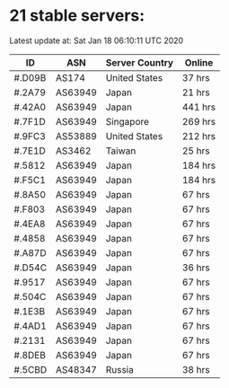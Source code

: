 # 21 stable servers:

Latest update at: Sat Jan 18 06:10:11 UTC 2020

| ID | ASN | Server Country | Online |
| -- | --- | -------------- | ------ |
| #.D09B | AS174 | United States | 37 hrs |
| #.2A79 | AS63949 | Japan | 21 hrs |
| #.42A0 | AS63949 | Japan | 441 hrs |
| #.7F1D | AS63949 | Singapore | 269 hrs |
| #.9FC3 | AS53889 | United States | 212 hrs |
| #.7E1D | AS3462 | Taiwan | 25 hrs |
| #.5812 | AS63949 | Japan | 184 hrs |
| #.F5C1 | AS63949 | Japan | 184 hrs |
| #.8A50 | AS63949 | Japan | 67 hrs |
| #.F803 | AS63949 | Japan | 67 hrs |
| #.4EA8 | AS63949 | Japan | 67 hrs |
| #.4858 | AS63949 | Japan | 67 hrs |
| #.A87D | AS63949 | Japan | 67 hrs |
| #.D54C | AS63949 | Japan | 36 hrs |
| #.9517 | AS63949 | Japan | 67 hrs |
| #.504C | AS63949 | Japan | 67 hrs |
| #.1E3B | AS63949 | Japan | 67 hrs |
| #.4AD1 | AS63949 | Japan | 67 hrs |
| #.2131 | AS63949 | Japan | 67 hrs |
| #.8DEB | AS63949 | Japan | 67 hrs |
| #.5CBD | AS48347 | Russia | 38 hrs |

